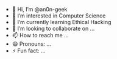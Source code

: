 - 👋 Hi, I’m @an0n-geek
- 👀 I’m interested in Computer Science
- 🌱 I’m currently learning Ethical Hacking 
- 💞️ I’m looking to collaborate on ...
- 📫 How to reach me ...
- 😄 Pronouns: ...
- ⚡ Fun fact: ...

<!---
an0n-geek/an0n-geek is a ✨ special ✨ repository because its `README.md` (this file) appears on your GitHub profile.
You can click the Preview link to take a look at your changes.
--->
